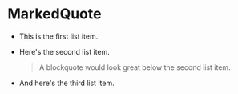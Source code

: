 
# MarkedQuote

*   This is the first list item.
*   Here's the second list item.

    > A blockquote would look great below the second list item.

*   And here's the third list item.